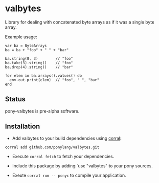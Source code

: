 # valbytes

Library for dealing with concatenated byte arrays as if it was a single byte array.

Example usage:

```pony
var ba = ByteArrays
ba = ba + "foo" + " " + "bar"

ba.string(0, 3)        // "foo"
ba.take(3).string()    // "foo"
ba.drop(4).string()    // "bar"

for elem in ba.arrays().values() do
  env.out.print(elem)  // "foo", " ", "bar"
end
```

## Status

pony-valbytes is pre-alpha software.

## Installation

* Add valbytes to your build dependencies using [corral](https://github.com/ponylang/corral):

```bash
corral add github.com/ponylang/valbytes.git
```

* Execute `corral fetch` to fetch your dependencies.
* Include this package by adding `use "valbytes" to your pony sources.

* Exeute `corral run -- ponyc` to compile your application.
